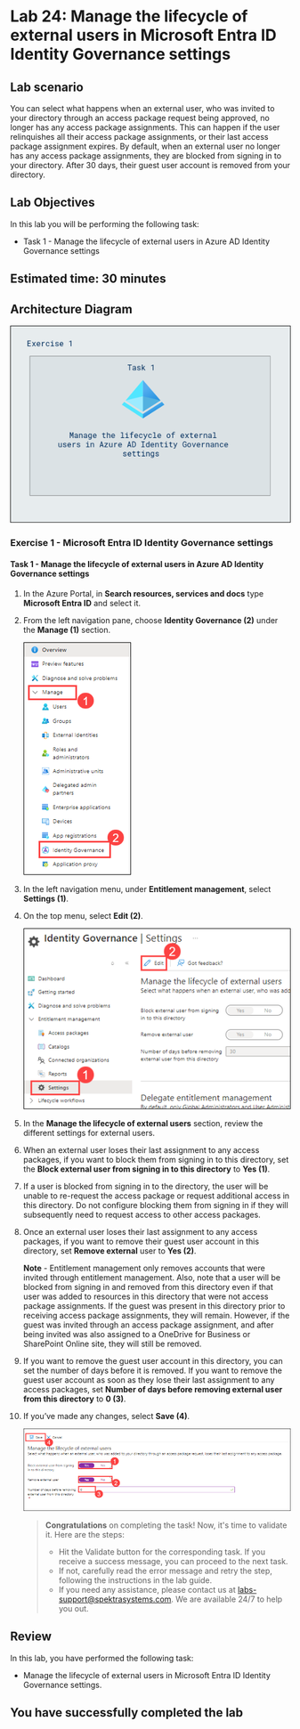 # Lab 24: Manage the lifecycle of external users in Microsoft Entra ID Identity Governance settings  

## Lab scenario

You can select what happens when an external user, who was invited to your directory through an access package request being approved, no longer has any access package assignments. This can happen if the user relinquishes all their access package assignments, or their last access package assignment expires. By default, when an external user no longer has any access package assignments, they are blocked from signing in to your directory. After 30 days, their guest user account is removed from your directory.

## Lab Objectives

In this lab you will be performing the following task:

- Task 1 - Manage the lifecycle of external users in Azure AD Identity Governance settings

## Estimated time: 30 minutes

## Architecture Diagram

   ![](./media/arch24.PNG)

### Exercise 1 - Microsoft Entra ID Identity Governance settings

#### Task 1 - Manage the lifecycle of external users in Azure AD Identity Governance settings

1. In the Azure Portal, in **Search resources, services and docs** type **Microsoft Entra ID** and select it.

2. From the left navigation pane, choose **Identity Governance (2)** under the **Manage (1)** section.

   ![](./media/new-lab24-1.png)

3. In the left navigation menu, under **Entitlement management**, select **Settings (1)**.

4. On the top menu, select **Edit (2)**.

    ![Screen image displaying the Identity governance settings page with manage the lifecycle of external users highlighted.](./media/new-lab24-2.png)

5. In the **Manage the lifecycle of external users** section, review the different settings for external users.

6. When an external user loses their last assignment to any access packages, if you want to block them from signing in to this directory, set the **Block external user from signing in to this directory** to **Yes (1)**.

7. If a user is blocked from signing in to the directory, the user will be unable to re-request the access package or request additional access in this directory. Do not configure blocking them from signing in if they will subsequently need to request access to other access packages.

8. Once an external user loses their last assignment to any access packages, if you want to remove their guest user account in this directory, set **Remove external** user to **Yes (2)**.

    **Note** - Entitlement management only removes accounts that were invited through entitlement management. Also, note that a user will be blocked from signing in and removed from this directory even if that user was added to resources in this directory that were not access package assignments. If the guest was present in this directory prior to receiving access package assignments, they will remain. However, if the guest was invited through an access package assignment, and after being invited was also assigned to a OneDrive for Business or SharePoint Online site, they will still be removed.

9. If you want to remove the guest user account in this directory, you can set the number of days before it is removed. If you want to remove the guest user account as soon as they lose their last assignment to any access packages, set **Number of days before removing external user from this directory** to **0 (3)**.

10. If you’ve made any changes, select **Save (4)**.

    ![](./media/new-lab24-3.png)

    > **Congratulations** on completing the task! Now, it's time to validate it. Here are the steps:
    > - Hit the Validate button for the corresponding task. If you receive a success message, you can proceed to the next task.
    > - If not, carefully read the error message and retry the step, following the instructions in the lab guide. 
    > - If you need any assistance, please contact us at labs-support@spektrasystems.com. We are available 24/7 to help you out.

   <validation step="ba4b2d32-214b-4e01-80e3-1ce188effb11" />

## Review

In this lab, you have performed  the following task:

- Manage the lifecycle of external users in Microsoft Entra ID Identity Governance settings.
  
## You have successfully completed the lab
